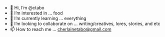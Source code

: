 - 👋 Hi, I’m @ctabo
- 👀 I’m interested in ... food
- 🌱 I’m currently learning ... everything
- 💞️ I’m looking to collaborate on ... writing/creatives, lores, stories, and etc
- 📫 How to reach me ... cherlainetabo@gmail.com

<!---
ctabo/ctabo is a ✨ special ✨ Mommy with three kiddos. She writes, she cleans, she amazes.
You can click the Preview link to take a look at your changes.
--->
